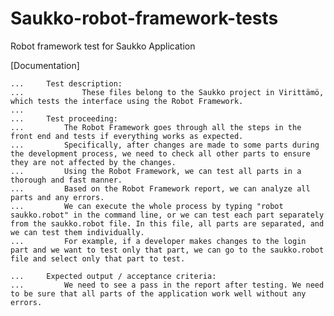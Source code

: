 # Saukko-robot-framework-tests
Robot framework test for Saukko Application
 
[Documentation]

    ...     Test description:
    ...             These files belong to the Saukko project in Virittämö, which tests the interface using the Robot Framework.
    ...     
    ...     Test proceeding:
    ...         The Robot Framework goes through all the steps in the front end and tests if everything works as expected. 
    ...         Specifically, after changes are made to some parts during the development process, we need to check all other parts to ensure they are not affected by the changes.
    ...         Using the Robot Framework, we can test all parts in a thorough and fast manner.
    ...         Based on the Robot Framework report, we can analyze all parts and any errors.
    ...         We can execute the whole process by typing "robot saukko.robot" in the command line, or we can test each part separately from the saukko.robot file. In this file, all parts are separated, and we can test them individually.
    ...         For example, if a developer makes changes to the login part and we want to test only that part, we can go to the saukko.robot file and select only that part to test.

    ...     Expected output / acceptance criteria:
    ...         We need to see a pass in the report after testing. We need to be sure that all parts of the application work well without any errors.
